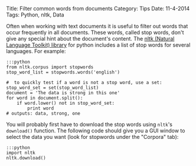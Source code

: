 Title: Filter common words from documents
Category: Tips
Date: 11-4-2014
Tags: Python, nltk, Data

Often when working with text documents it is useful to filter out words that occur frequently in all documents. These words, called stop words, don't give any special hint about the document's content. The [nltk (Natural Language Toolkit) library](http://www.nltk.org/index.html) for python includes a list of stop words for several languages. For example:

    :::python
    from nltk.corpus import stopwords
    stop_word_list = stopwords.words('english')

    #  to quickly test if a word is not a stop word, use a set:
    stop_word_set = set(stop_word_list)
    document = 'The data is strong in this one'
    for word in document.split():    
    	if word.lower() not in stop_word_set:
            print word
    # outputs: data, strong, one

You will probably first have to download the stop words using `nltk`'s `download()` function. The following code should give you a GUI window to select the data you want (look for stopwords under the "Corpora" tab):

    :::python
    import nltk
    nltk.download()

